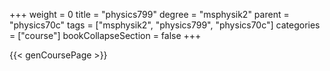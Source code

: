 +++
weight = 0
title = "physics799"
degree = "msphysik2"
parent = "physics70c"
tags = ["msphysik2", "physics799", "physics70c"]
categories = ["course"]
bookCollapseSection = false
+++

{{< genCoursePage >}}
